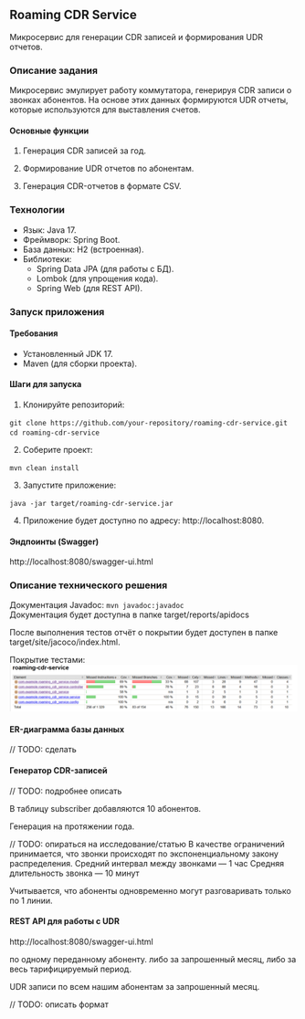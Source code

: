 ## Roaming CDR Service
Микросервис для генерации CDR записей и формирования UDR отчетов.

### Описание задания
Микросервис эмулирует работу коммутатора, генерируя CDR записи о звонках абонентов. На основе этих данных формируются UDR отчеты, которые используются для выставления счетов.

#### Основные функции
1. Генерация CDR записей за год.

2. Формирование UDR отчетов по абонентам.

3. Генерация CDR-отчетов в формате CSV.

### Технологии
- Язык: Java 17.
- Фреймворк: Spring Boot.
- База данных: H2 (встроенная).
- Библиотеки:
	- Spring Data JPA (для работы с БД).
	- Lombok (для упрощения кода).
	- Spring Web (для REST API).
	
### Запуск приложения
#### Требования
- Установленный JDK 17.
- Maven (для сборки проекта).

#### Шаги для запуска
1. Клонируйте репозиторий:

`git clone https://github.com/your-repository/roaming-cdr-service.git
cd roaming-cdr-service`

2. Соберите проект:

`mvn clean install`

3. Запустите приложение:

`java -jar target/roaming-cdr-service.jar`

4. Приложение будет доступно по адресу: http://localhost:8080.

#### Эндпоинты (Swagger)

http://localhost:8080/swagger-ui.html

### Описание технического решения

Документация Javadoc: `mvn javadoc:javadoc`
<br>Документация будет доступна в папке target/reports/apidocs

После выполнения тестов отчёт о покрытии будет доступен в папке target/site/jacoco/index.html.

Покрытие тестами:
![img.png](img.png)

#### ER-диаграмма базы данных

// TODO: сделать

#### Генератор CDR-записей

// TODO: подробнее описать

В таблицу subscriber добавляются 10 абонентов.

Генерация на протяжении года. 

// TODO: опираться на исследование/статью
В качестве ограничений принимается, что звонки происходят по экспоненциальному закону распределения. 
Средний интервал между звонками — 1 час
Средняя длительность звонка — 10 минут

Учитывается, что абоненты одновременно могут разговаривать только по 1 линии.

#### REST API для работы с UDR

http://localhost:8080/swagger-ui.html

по одному переданному абоненту. 
либо за запрошенный месяц, либо за весь тарифицируемый период.

UDR записи по всем нашим абонентам за запрошенный месяц.

// TODO: описать формат